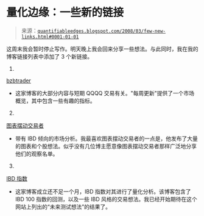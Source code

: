 <!--yml

分类：未分类

日期：2024-05-18 08:30:43

-->

# 量化边缘：一些新的链接

> 来源：[`quantifiableedges.blogspot.com/2008/03/few-new-links.html#0001-01-01`](http://quantifiableedges.blogspot.com/2008/03/few-new-links.html#0001-01-01)

这周末我会暂时停止写作。明天晚上我会回来分享一些想法。与此同时，我在我的博客链接列表中添加了 3 个新链接。

1)

[bzbtrader](http://bzbtrader.blogspot.com/)

- 这家博客的大部分内容与短期 QQQQ 交易有关。"每周更新"提供了一个市场概览，其中包含一些有趣的指标。

2)

[图表摆动交易者](http://chart-swing-trader.blogspot.com/)

- 带有 IBD 倾向的市场分析。我最喜欢图表摆动交易者的一点是，他发布了大量的图表和个股想法。似乎没有几位博主愿意像图表摆动交易者那样广泛地分享他们的观察名单。

3)

[IBD 指数](http://ibdindex.blogspot.com/)

- 这家博客成立还不足一个月，IBD 指数对其进行了量化分析。该博客包含了 IBD 100 指数的回测，以及一些 IBD 风格的交易想法。我已经开始期待在这个网站上列出的“未来测试想法”的结果了。
